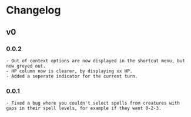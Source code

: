 # Changelog



## v0

### 0.0.2
    - Out of context options are now displayed in the shortcut menu, but now greyed out.
    - HP column now is clearer, by displaying xx HP.
    - Added a seperate indicator for the current turn.

### 0.0.1
    - Fixed a bug where you couldn't select spells from creatures with gaps in their spell levels, for example if they went 0-2-3.